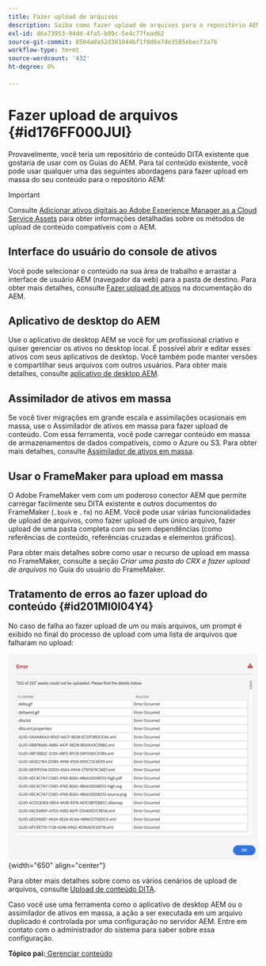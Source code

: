```yaml
---
title: Fazer upload de arquivos
description: Saiba como fazer upload de arquivos para o repositório AEM e lidar com erros. Conhecer a interface do usuário do console de ativos, o aplicativo de desktop AEM, a assimilação de ativos em massa e usar o FrameMaker para upload em massa.
exl-id: d6a73953-94dd-4fa5-b09c-5e4c77fead62
source-git-commit: 8504a0a52d381044bf1f0d6e7de3585ebecf3a7b
workflow-type: tm+mt
source-wordcount: '432'
ht-degree: 0%

---
```


# Fazer upload de arquivos {#id176FF000JUI}

Provavelmente, você teria um repositório de conteúdo DITA existente que gostaria de usar com os Guias do AEM. Para tal conteúdo existente, você pode usar qualquer uma das seguintes abordagens para fazer upload em massa do seu conteúdo para o repositório AEM:

>[!IMPORTANT]
>
> Consulte [Adicionar ativos digitais ao Adobe Experience Manager as a Cloud Service Assets](https://experienceleague.adobe.com/docs/experience-manager-cloud-service/assets/manage/add-assets.html) para obter informações detalhadas sobre os métodos de upload de conteúdo compatíveis com o AEM.

## Interface do usuário do console de ativos

Você pode selecionar o conteúdo na sua área de trabalho e arrastar a interface de usuário AEM \(navegador da web\) para a pasta de destino. Para obter mais detalhes, consulte [Fazer upload de ativos](https://experienceleague.adobe.com/docs/experience-manager-cloud-service/assets/manage/add-assets.html#upload-assets) na documentação do AEM.

## Aplicativo de desktop do AEM 

Use o aplicativo de desktop AEM se você for um profissional criativo e quiser gerenciar os ativos no desktop local. É possível abrir e editar esses ativos com seus aplicativos de desktop. Você também pode manter versões e compartilhar seus arquivos com outros usuários. Para obter mais detalhes, consulte [aplicativo de desktop AEM](https://experienceleague.adobe.com/docs/experience-manager-desktop-app/using/using.html).

## Assimilador de ativos em massa

Se você tiver migrações em grande escala e assimilações ocasionais em massa, use o Assimilador de ativos em massa para fazer upload de conteúdo. Com essa ferramenta, você pode carregar conteúdo em massa de armazenamentos de dados compatíveis, como o Azure ou S3. Para obter mais detalhes, consulte [Assimilador de ativos em massa](https://experienceleague.adobe.com/docs/experience-manager-cloud-service/assets/manage/add-assets.html?lang=en#asset-bulk-ingestor).

## Usar o FrameMaker para upload em massa

O Adobe FrameMaker vem com um poderoso conector AEM que permite carregar facilmente seu DITA existente e outros documentos do FrameMaker \(`.book` e `.fm`\) no AEM. Você pode usar várias funcionalidades de upload de arquivos, como fazer upload de um único arquivo, fazer upload de uma pasta completa com ou sem dependências \(como referências de conteúdo, referências cruzadas e elementos gráficos\).

Para obter mais detalhes sobre como usar o recurso de upload em massa no FrameMaker, consulte a seção *Criar uma pasta do CRX e fazer upload de arquivos* no Guia do usuário do FrameMaker.

## Tratamento de erros ao fazer upload do conteúdo {#id201MI0I04Y4}

No caso de falha ao fazer upload de um ou mais arquivos, um prompt é exibido no final do processo de upload com uma lista de arquivos que falharam no upload:

![](images/uuid-files-failed-to-upload_cs.png){width="650" align="center"}

Para obter mais detalhes sobre como os vários cenários de upload de arquivos, consulte [Upload de conteúdo DITA](authoring-file-management.md#).

Caso você use uma ferramenta como o aplicativo de desktop AEM ou o assimilador de ativos em massa, a ação a ser executada em um arquivo duplicado é controlada por uma configuração no servidor AEM. Entre em contato com o administrador do sistema para saber sobre essa configuração.

**Tópico pai:**[ Gerenciar conteúdo](authoring.md)
